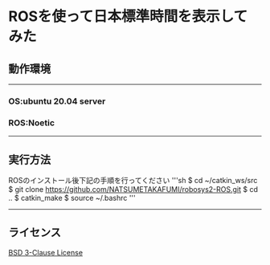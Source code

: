 # ROSを使って日本標準時間を表示してみた

## 動作環境
---
### OS:ubuntu 20.04 server
### ROS:Noetic
---

## 実行方法
ROSのインストール後下記の手順を行ってください
'''sh
$ cd ~/catkin_ws/src
$ git clone https://github.com/NATSUMETAKAFUMI/robosys2-ROS.git
$ cd ..
$ catkin_make
$ source ~/.bashrc
'''

---
## ライセンス
[BSD 3-Clause License](https://github.com/NATSUMETAKAFUMI/robosysws2-ROS/blob/main/LICENSE)
